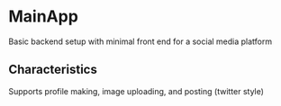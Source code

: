 # MainApp
Basic backend setup with minimal front end for a social media platform

## Characteristics
Supports profile making, image uploading, and posting (twitter style)
